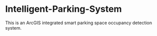 # Intelligent-Parking-System
This is an ArcGIS integrated smart parking space occupancy detection system.
